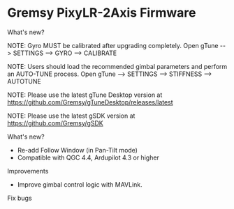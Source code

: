 # Gremsy PixyLR-2Axis Firmware

What's new?

NOTE: Gyro MUST be calibrated after upgrading completely.
Open gTune --> SETTINGS --> GYRO --> CALIBRATE

NOTE: Users should load the recommended gimbal parameters and perform an AUTO-TUNE process.
Open gTune --> SETTINGS --> STIFFNESS --> AUTOTUNE

NOTE: Please use the latest gTune Desktop version at https://github.com/Gremsy/gTuneDesktop/releases/latest

NOTE: Please use the latest gSDK version at https://github.com/Gremsy/gSDK

What's new?

- Re-add Follow Window (in Pan-Tilt mode)
- Compatible with QGC 4.4, Ardupilot 4.3 or higher

Improvements

 - Improve gimbal control logic with MAVLink.

Fix bugs
